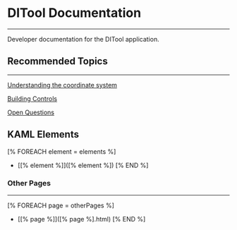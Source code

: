 DITool Documentation 
==============================================================================
---

Developer documentation for the DITool application.

## Recommended Topics

------------------------------------------------------------------------------
[Understanding the coordinate system](understanding_the_coordinate_system.html)

[Building Controls](BuildingControls.html)

[Open Questions](open_questions.html)

## KAML Elements
[% FOREACH element = elements %]
* [[% element %]]([% element %])
[% END %]

### Other Pages

------------------------------------------------------------------------------
[% FOREACH page = otherPages %]
* [[% page %]]([% page %].html)
[% END %]
